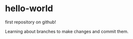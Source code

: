 # hello-world
first repository on github!

Learning about branches to make changes and commit them.
